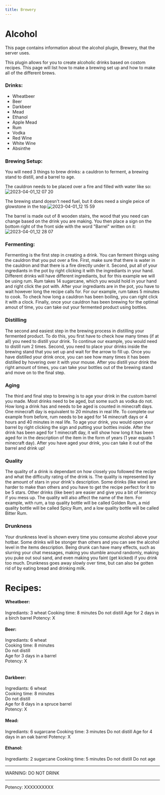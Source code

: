 ```yaml
---
title: Brewery
---
```


# Alcohol

This page contains information about the alcohol plugin, Brewery, that the server uses.

This plugin allows for you to create alcoholic drinks based on costom recipes. This page will list how to make a brewing set up and how to make all of the different brews.

### Drinks:

- Wheatbeer
- Beer
- Darkbeer
- Mead
- Ethanol
- Apple Mead
- Rum
- Vodka
- Red Wine
- White Wine
- Absinthe

### Brewing Setup:

You will need 3 things to brew drinks: a cauldron to ferment, a brewing stand to distill, and a barrel to age.

The cauldron needs to be placed over a fire and filled with water like so:![2023-04-01_12 07 20](https://user-images.githubusercontent.com/105452264/229305066-85fa29d4-e3e5-4dba-a878-1050922de5ec.png)

The brewing stand doesn't need fuel, but it does need a single peice of glowstone in the top:![2023-04-01_12 15 59](https://user-images.githubusercontent.com/105452264/229305258-19f261a0-8208-40ba-889c-380423a78ebf.png)

The barrel is made out of 8 wooden stairs, the wood that you need can change based on the drink you are making. You then place a sign on the bottom right of the front side with the word "Barrel" written on it:![2023-04-01_12 28 07](https://user-images.githubusercontent.com/105452264/229305806-58b94653-14be-497b-88db-e98a7bfd18a2.png)

### Fermenting:

Fermenting is the first step in creating a drink. You can ferment things using the cauldron that you put over a fire. First, make sure that there is water in the cauldron and that there is a fire directly under it. Second, put all of your ingrediants in the pot by right clicking it with the ingrediants in your hand. Different drinks will have different ingrediants, but for this example we will be using rum. Rum takes 14 sugarcane, which you would hold in your hand and right click the pot with. After your ingrediants are in the pot, you have to wait however long the recipe calls for. For our example, rum takes 5 minutes to cook. To check how long a cauldron has been boiling, you can right click it with a clock. Finally, once your cauldron has been brewing for the optimal amout of time, you can take out your fermented product using bottles.

### Distilling

The second and easiest step in the brewing process in distilling your fermented product. To do this, you first have to check how many times (if at all) you need to distill your drink. To continue our example, you would need to distill rum 2 times. Second, you need to place your drinks inside the brewing stand that you set up and wait for the arrow to fill up. Once you have distilled your drink once, you can see how many times it has been distilled by hovering over it with your mouse. After you distill your drink the right amount of times, you can take your bottles out of the brewing stand and move on to the final step.

### Aging

The third and final step to brewing is to age your drink in the custom barrel you made. Most drinks need to be aged, but some such as vodka do not. How long a drink has and needs to be aged is counted in minecraft days. One minecraft day is equivalent to 20 minutes in real life. To complete our example from before, rum needs to be aged for 14 minecraft days or 4 hours and 40 minutes in real life. To age your drink, you would open your barrel by right clicking the sign and putting your bottles inside. After the drink has been aged for 1 minecraft day, it will show how long it has been aged for in the description of the item in the form of years (1 year equals 1 minecraft day). After you have aged your drink, you can take it out of the barrel and drink up!

### Quality

The quality of a drink is dependant on how closely you followed the recipe and what the difficulty rating of the drink is. The quality is represented by the amount of stars in your drink's description. Some drinks (like wine) are harder to make than others and you have to get the recipe perfect for it to be 5 stars. Other drinks (like beer) are easier and give you a bit of leniency if you mess up. The quality will also affect the name of the item. For example, with rum, a top quality bottle will be called Golden Rum, a mid quality bottle will be called Spicy Rum, and a low quality bottle will be called Bitter Rum.

### Drunkness

Your drunkness level is shown every time you consume alcohol above your hotbar. Some drinks will be stonger than others and you can see the alcohol level in the items description. Being drunk can have many effects, such as slurring your chat messages, making you stumble around randomly, making you puke out soul sand, and even making you faint (get kicked) if you drink too much. Drunkness goes away slowly over time, but can also be gotten rid of by eating bread and drinking milk.

# Recipes:

#### Wheatbeer:
Ingrediants: 3 wheat
Cooking time: 8 minutes
Do not distill
Age for 2 days in a birch barrel
Potency: X

#### Beer:
Ingrediants: 6 wheat <br/>
Cooking time: 8 minutes <br/>
Do not distill <br/>
Age for 3 days in a barrel <br/>
Potency: X <br/>
<br/>
#### Darkbeer:
Ingrediants: 6 wheat <br/>
Cooking time: 8 minutes <br/>
Do not distill <br/>
Age for 8 days in a spruce barrel <br/>
Potency: X <br/>

#### Mead:
Ingrediants: 6 sugarcane
Cooking time: 3 minutes
Do not distill
Age for 4 days in an oak barrel
Potency: X

#### Ethanol:
Ingrediants: 2 sugarcane
Cooking time: 5 minutes
Do not distill
Do not age
_____________________
WARNING: DO NOT DRINK
_____________________
Potency: XXXXXXXXXX
